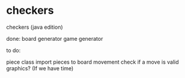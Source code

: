 # checkers
checkers (java edition)



done:
board generator
game generator

to do:

piece class
import pieces to board
movement
check if a move is valid
graphics? (If we have time)

